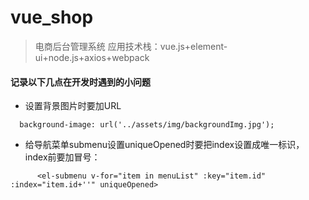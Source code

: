 # vue_shop

> 电商后台管理系统
>应用技术栈：vue.js+element-ui+node.js+axios+webpack
#### 记录以下几点在开发时遇到的小问题
* 设置背景图片时要加URL
```
  background-image: url('../assets/img/backgroundImg.jpg');
```
* 给导航菜单submenu设置uniqueOpened时要把index设置成唯一标识，index前要加冒号：
```
      <el-submenu v-for="item in menuList" :key="item.id" :index="item.id+''" uniqueOpened>
```

